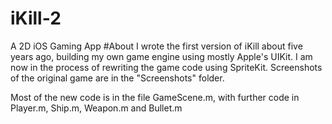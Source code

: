 # iKill-2
A 2D iOS Gaming App
#About
I wrote the first version of iKill about five years ago, building my own game engine using mostly Apple's UIKit. 
I am now in the process of rewriting the game code using SpriteKit.
Screenshots of the original game are in the "Screenshots" folder.

Most of the new code is in the file GameScene.m, with further code in Player.m, Ship.m, Weapon.m and Bullet.m


